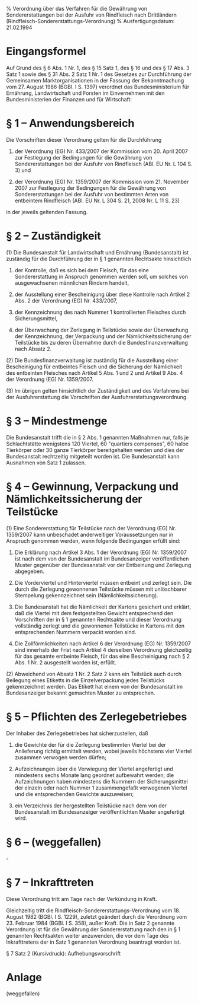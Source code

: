 % Verordnung über das Verfahren für die Gewährung von Sondererstattungen bei der Ausfuhr von Rindfleisch nach Drittländern  (Rindfleisch-Sondererstattungs-Verordnung)
% Ausfertigungsdatum: 21.02.1994
 
# Eingangsformel

Auf Grund des § 6 Abs. 1 Nr. 1, des § 15 Satz 1, des § 16 und des § 17 Abs. 3 Satz 1 sowie des § 31 Abs. 2 Satz 1 Nr. 1 des Gesetzes zur Durchführung der Gemeinsamen Marktorganisationen in der Fassung der Bekanntmachung vom 27. August 1986 (BGBl. I S. 1397) verordnet das Bundesministerium für Ernährung, Landwirtschaft und Forsten im Einvernehmen mit den Bundesministerien der Finanzen und für Wirtschaft:

# § 1 – Anwendungsbereich

Die Vorschriften dieser Verordnung gelten für die Durchführung

1. der Verordnung (EG) Nr. 433/2007 der Kommission vom 20. April 2007 zur Festlegung der Bedingungen für die Gewährung von Sondererstattungen bei der Ausfuhr von Rindfleisch (ABl. EU Nr. L 104 S. 3) und

2. der Verordnung (EG) Nr. 1359/2007 der Kommission vom 21. November 2007 zur Festlegung der Bedingungen für die Gewährung von Sondererstattungen bei der Ausfuhr von bestimmten Arten von entbeintem Rindfleisch (ABl. EU Nr. L 304 S. 21, 2008 Nr. L 11 S. 23)

in der jeweils geltenden Fassung.

# § 2 – Zuständigkeit

(1) Die Bundesanstalt für Landwirtschaft und Ernährung (Bundesanstalt) ist zuständig für die Durchführung der in § 1 genannten Rechtsakte hinsichtlich

1. der Kontrolle, daß es sich bei dem Fleisch, für das eine Sondererstattung in Anspruch genommen werden soll, um solches von ausgewachsenen männlichen Rindern handelt,

2. der Ausstellung einer Bescheinigung über diese Kontrolle nach Artikel 2 Abs. 2 der Verordnung (EG) Nr. 433/2007,

3. der Kennzeichnung des nach Nummer 1 kontrollierten Fleisches durch Sicherungsmittel,

4. der Überwachung der Zerlegung in Teilstücke sowie der Überwachung der Kennzeichnung, der Verpackung und der Nämlichkeitssicherung der Teilstücke bis zu deren Übernahme durch die Bundesfinanzverwaltung nach Absatz 2.

(2) Die Bundesfinanzverwaltung ist zuständig für die Ausstellung einer Bescheinigung für entbeintes Fleisch und die Sicherung der Nämlichkeit des entbeinten Fleisches nach Artikel 5 Abs. 1 und 2 und Artikel 9 Abs. 4 der Verordnung (EG) Nr. 1359/2007.

(3) Im übrigen gelten hinsichtlich der Zuständigkeit und des Verfahrens bei der Ausfuhrerstattung die Vorschriften der Ausfuhrerstattungsverordnung.

# § 3 – Mindestmenge

Die Bundesanstalt trifft die in § 2 Abs. 1 genannten Maßnahmen nur, falls je Schlachtstätte wenigstens 120 Viertel, 60 "quartiers compenses", 60 halbe Tierkörper oder 30 ganze Tierkörper bereitgehalten werden und dies der Bundesanstalt rechtzeitig mitgeteilt worden ist. Die Bundesanstalt kann Ausnahmen von Satz 1 zulassen.

# § 4 – Gewinnung, Verpackung und Nämlichkeitssicherung der Teilstücke

(1) Eine Sondererstattung für Teilstücke nach der Verordnung (EG) Nr. 1359/2007 kann unbeschadet anderweitiger Voraussetzungen nur in Anspruch genommen werden, wenn folgende Bedingungen erfüllt sind:

1. Die Erklärung nach Artikel 3 Abs. 1 der Verordnung (EG) Nr. 1359/2007 ist nach dem von der Bundesanstalt im Bundesanzeiger veröffentlichen Muster gegenüber der Bundesanstalt vor der Entbeinung und Zerlegung abgegeben.

2. Die Vorderviertel und Hinterviertel müssen entbeint und zerlegt sein. Die durch die Zerlegung gewonnenen Teilstücke müssen mit unlöschbarer Stempelung gekennzeichnet sein (Nämlichkeitssicherung).

3. Die Bundesanstalt hat die Nämlichkeit der Kartons gesichert und erklärt, daß die Viertel mit dem festgestellten Gewicht entsprechend den Vorschriften der in § 1 genannten Rechtsakte und dieser Verordnung vollständig zerlegt und die gewonnenen Teilstücke in Kartons mit den entsprechenden Nummern verpackt worden sind.

4. Die Zollförmlichkeiten nach Artikel 6 der Verordnung (EG) Nr. 1359/2007 sind innerhalb der Frist nach Artikel 4 derselben Verordnung gleichzeitig für das gesamte entbeinte Fleisch, für das eine Bescheinigung nach § 2 Abs. 1 Nr. 2 ausgestellt worden ist, erfüllt.

(2) Abweichend von Absatz 1 Nr. 2 Satz 2 kann ein Teilstück auch durch Beilegung eines Etiketts in die Einzelverpackung jedes Teilstücks gekennzeichnet werden. Das Etikett hat einem von der Bundesanstalt im Bundesanzeiger bekannt gemachten Muster zu entsprechen.

# § 5 – Pflichten des Zerlegebetriebes

Der Inhaber des Zerlegebetriebes hat sicherzustellen, daß

1. die Gewichte der für die Zerlegung bestimmten Viertel bei der Anlieferung richtig ermittelt werden, wobei jeweils höchstens vier Viertel zusammen verwogen werden dürfen;

2. Aufzeichnungen über die Verwiegung der Viertel angefertigt und mindestens sechs Monate lang geordnet aufbewahrt werden; die Aufzeichnungen haben mindestens die Nummern der Sicherungsmittel der einzeln oder nach Nummer 1 zusammengefaßt verwogenen Viertel und die entsprechenden Gewichte auszuweisen;

3. ein Verzeichnis der hergestellten Teilstücke nach dem von der Bundesanstalt im Bundesanzeiger veröffentlichten Muster angefertigt wird.

# § 6 – (weggefallen)

\-

# § 7 – Inkrafttreten

Diese Verordnung tritt am Tage nach der Verkündung in Kraft.

Gleichzeitig tritt die Rindfleisch-Sondererstattungs-Verordnung vom 18. August 1982 (BGBl. I S. 1229), zuletzt geändert durch die Verordnung vom 23. Februar 1984 (BGBl. I S. 358), außer Kraft. Die in Satz 2 genannte Verordnung ist für die Gewährung der Sondererstattung nach den in § 1 genannten Rechtsakten weiter anzuwenden, die vor dem Tage des Inkrafttretens der in Satz 1 genannten Verordnung beantragt worden ist.

§ 7 Satz 2 (Kursivdruck): Aufhebungsvorschrift

# Anlage

(weggefallen)
